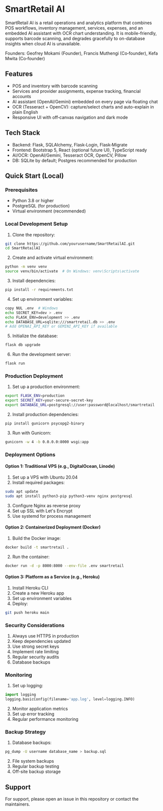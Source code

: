 # SmartRetail AI

SmartRetail AI is a retail operations and analytics platform that combines POS workflows, inventory management, services, expenses, and an embedded AI assistant with OCR chart understanding. It is mobile-friendly, supports barcode scanning, and degrades gracefully to on-database insights when cloud AI is unavailable.

Founders: Geofrey Mokami (Founder), Francis Muthengi (Co‑founder), Kefa Mwita (Co‑founder)

## Features

- POS and inventory with barcode scanning
- Services and provider assignments, expense tracking, financial accounts
- AI assistant (OpenAI/Gemini) embedded on every page via floating chat
- OCR (Tesseract + OpenCV): capture/select charts and auto-explain in plain English
- Responsive UI with off‑canvas navigation and dark mode

## Tech Stack

- Backend: Flask, SQLAlchemy, Flask‑Login, Flask‑Migrate
- Frontend: Bootstrap 5, React (optional future UI), TypeScript ready
- AI/OCR: OpenAI/Gemini, Tesseract OCR, OpenCV, Pillow
- DB: SQLite by default; Postgres recommended for production

## Quick Start (Local)

### Prerequisites
- Python 3.8 or higher
- PostgreSQL (for production)
- Virtual environment (recommended)

### Local Development Setup

1. Clone the repository:
```bash
git clone https://github.com/yourusername/SmartRetailAI.git
cd SmartRetailAI
```

2. Create and activate virtual environment:
```bash
python -m venv venv
source venv/bin/activate  # On Windows: venv\Scripts\activate
```

3. Install dependencies:
```bash
pip install -r requirements.txt
```

4. Set up environment variables:
```bash
copy NUL .env  # Windows
echo SECRET_KEY=dev > .env
echo FLASK_ENV=development >> .env
echo DATABASE_URL=sqlite:///smartretail.db >> .env
# Add OPENAI_API_KEY or GEMINI_API_KEY if available
```

5. Initialize the database:
```bash
flask db upgrade
```

6. Run the development server:
```bash
flask run
```

### Production Deployment

1. Set up a production environment:
```bash
export FLASK_ENV=production
export SECRET_KEY=your-secure-secret-key
export DATABASE_URL=postgresql://user:password@localhost/smartretail
```

2. Install production dependencies:
```bash
pip install gunicorn psycopg2-binary
```

3. Run with Gunicorn:
```bash
gunicorn -w 4 -b 0.0.0.0:8000 wsgi:app
```

### Deployment Options

#### Option 1: Traditional VPS (e.g., DigitalOcean, Linode)
1. Set up a VPS with Ubuntu 20.04
2. Install required packages:
```bash
sudo apt update
sudo apt install python3-pip python3-venv nginx postgresql
```
3. Configure Nginx as reverse proxy
4. Set up SSL with Let's Encrypt
5. Use systemd for process management

#### Option 2: Containerized Deployment (Docker)
1. Build the Docker image:
```bash
docker build -t smartretail .
```
2. Run the container:
```bash
docker run -d -p 8000:8000 --env-file .env smartretail
```

#### Option 3: Platform as a Service (e.g., Heroku)
1. Install Heroku CLI
2. Create a new Heroku app
3. Set up environment variables
4. Deploy:
```bash
git push heroku main
```

### Security Considerations

1. Always use HTTPS in production
2. Keep dependencies updated
3. Use strong secret keys
4. Implement rate limiting
5. Regular security audits
6. Database backups

### Monitoring

1. Set up logging:
```python
import logging
logging.basicConfig(filename='app.log', level=logging.INFO)
```

2. Monitor application metrics
3. Set up error tracking
4. Regular performance monitoring

### Backup Strategy

1. Database backups:
```bash
pg_dump -U username database_name > backup.sql
```

2. File system backups
3. Regular backup testing
4. Off-site backup storage

## Support

For support, please open an issue in this repository or contact the maintainers.